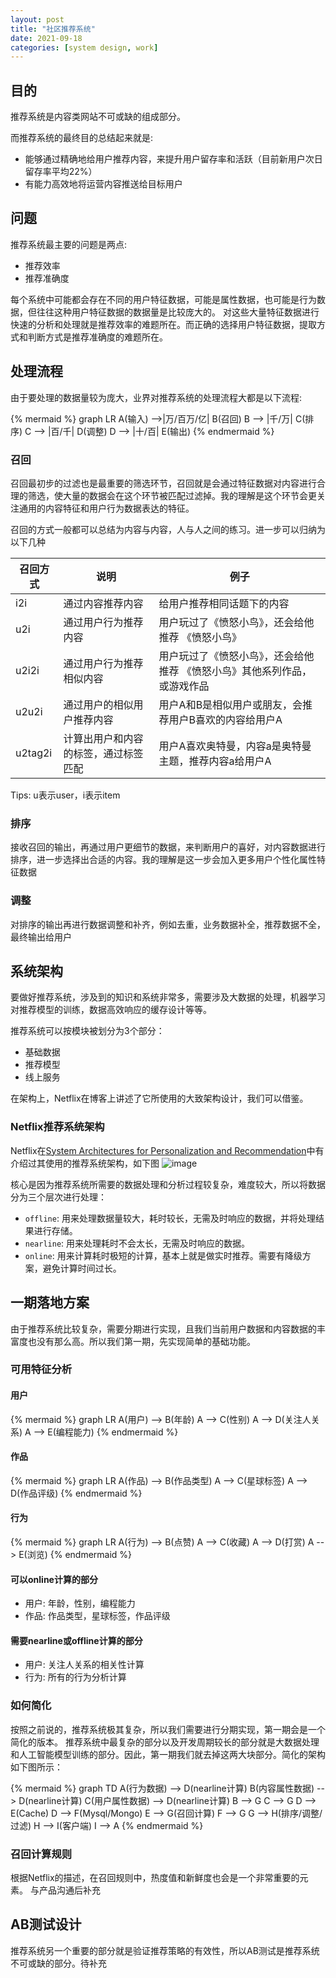 ```yaml
---
layout: post
title: "社区推荐系统"
date: 2021-09-18
categories: [system design, work]
---
```


## 目的

推荐系统是内容类网站不可或缺的组成部分。

而推荐系统的最终目的总结起来就是:
- 能够通过精确地给用户推荐内容，来提升用户留存率和活跃（目前新用户次日留存率平均22%）
- 有能力高效地将运营内容推送给目标用户

## 问题

推荐系统最主要的问题是两点:
- 推荐效率
- 推荐准确度

每个系统中可能都会存在不同的用户特征数据，可能是属性数据，也可能是行为数据，但往往这种用户特征数据的数据量是比较庞大的。
对这些大量特征数据进行快速的分析和处理就是推荐效率的难题所在。而正确的选择用户特征数据，提取方式和判断方式是推荐准确度的难题所在。

## 处理流程

由于要处理的数据量较为庞大，业界对推荐系统的处理流程大都是以下流程:

{% mermaid %}
graph LR
    A(输入) -->|万/百万/亿| B(召回)
    B --> |千/万| C(排序)
    C --> |百/千| D(调整)
    D --> |十/百| E(输出)
{% endmermaid %}

###  召回
召回最初步的过滤也是最重要的筛选环节，召回就是会通过特征数据对内容进行合理的筛选，使大量的数据会在这个环节被匹配过滤掉。我的理解是这个环节会更关注通用的内容特征和用户行为数据表达的特征。

召回的方式一般都可以总结为内容与内容，人与人之间的练习。进一步可以归纳为以下几种

| 召回方式 | 说明 | 例子 |
| --- | --- | --- |
| i2i | 通过内容推荐内容 | 给用户推荐相同话题下的内容 |
| u2i | 通过用户行为推荐内容 | 用户玩过了《愤怒小鸟》，还会给他推荐 《愤怒小鸟》|
| u2i2i | 通过用户行为推荐相似内容 | 用户玩过了《愤怒小鸟》，还会给他推荐 《愤怒小鸟》其他系列作品，或游戏作品 |
| u2u2i | 通过用户的相似用户推荐内容 | 用户A和B是相似用户或朋友，会推荐用户B喜欢的内容给用户A |
| u2tag2i | 计算出用户和内容的标签，通过标签匹配 | 用户A喜欢奥特曼，内容a是奥特曼主题，推荐内容a给用户A |

Tips: u表示user，i表示item

### 排序

接收召回的输出，再通过用户更细节的数据，来判断用户的喜好，对内容数据进行排序，进一步选择出合适的内容。我的理解是这一步会加入更多用户个性化属性特征数据

### 调整

对排序的输出再进行数据调整和补齐，例如去重，业务数据补全，推荐数据不全，最终输出给用户

## 系统架构

要做好推荐系统，涉及到的知识和系统非常多，需要涉及大数据的处理，机器学习对推荐模型的训练，数据高效响应的缓存设计等等。

推荐系统可以按模块被划分为3个部分：
- 基础数据
- 推荐模型
- 线上服务

在架构上，Netflix在博客上讲述了它所使用的大致架构设计，我们可以借鉴。

### Netflix推荐系统架构

Netflix在[System Architectures for Personalization and Recommendation](https://netflixtechblog.com/system-architectures-for-personalization-and-recommendation-e081aa94b5d8)中有介绍过其使用的推荐系统架构，如下图
![image](https://42.dengqinghua.net/assets/images/netflix_framework.png)

核心是因为推荐系统所需要的数据处理和分析过程较复杂，难度较大，所以将数据分为三个层次进行处理：

- `offline`:
    用来处理数据量较大，耗时较长，无需及时响应的数据，并将处理结果进行存储。
- `nearline`:
    用来处理耗时不会太长，无需及时响应的数据。
- `online`:
    用来计算耗时极短的计算，基本上就是做实时推荐。需要有降级方案，避免计算时间过长。

## 一期落地方案

由于推荐系统比较复杂，需要分期进行实现，且我们当前用户数据和内容数据的丰富度也没有那么高。所以我们第一期，先实现简单的基础功能。

### 可用特征分析

#### 用户

{% mermaid %}
graph LR
    A(用户) --> B(年龄)
    A --> C(性别)
    A --> D(关注人关系)
    A --> E(编程能力)
{% endmermaid %}

#### 作品
{% mermaid %}
graph LR
    A(作品) --> B(作品类型)
    A --> C(星球标签)
    A --> D(作品评级)
{% endmermaid %}

#### 行为
{% mermaid %}
graph LR
    A(行为) --> B(点赞)
    A --> C(收藏)
    A --> D(打赏)
    A --> E(浏览)
{% endmermaid %}

#### 可以online计算的部分
 - 用户: 年龄，性别，编程能力
 - 作品: 作品类型，星球标签，作品评级

#### 需要nearline或offline计算的部分
 - 用户: 关注人关系的相关性计算
 - 行为: 所有的行为分析计算

### 如何简化
按照之前说的，推荐系统极其复杂，所以我们需要进行分期实现，第一期会是一个简化的版本。
推荐系统中最复杂的部分以及开发周期较长的部分就是大数据处理和人工智能模型训练的部分。因此，第一期我们就去掉这两大块部分。简化的架构如下图所示：

{% mermaid %}
graph TD
    A(行为数据) --> D(nearline计算)
    B(内容属性数据) --> D(nearline计算)
    C(用户属性数据) --> D(nearline计算)
    B --> G
    C --> G
    D --> E(Cache)
    D --> F(Mysql/Mongo)
    E --> G(召回计算)
    F --> G
    G --> H(排序/调整/过滤)
    H --> I(客户端)
    I --> A
{% endmermaid %}

### 召回计算规则
根据Netflix的描述，在召回规则中，热度值和新鲜度也会是一个非常重要的元素。
与产品沟通后补充

## AB测试设计
推荐系统另一个重要的部分就是验证推荐策略的有效性，所以AB测试是推荐系统不可或缺的部分。待补充
